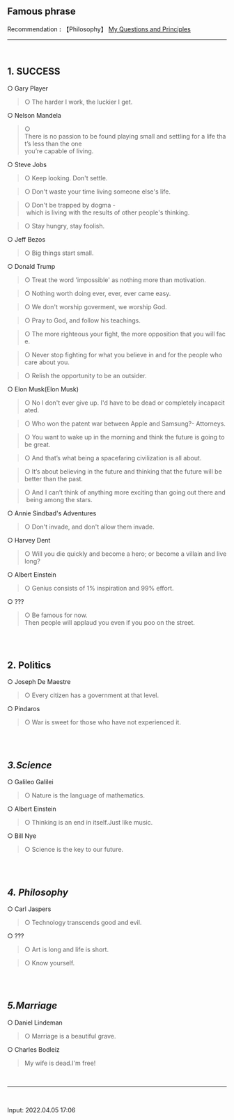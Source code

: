## **Famous phrase**

Recommendation **:** 【Philosophy】 [My Questions and Principles](https://jb243.github.io/0482-01-01-0482.html)

---

<br>

## **1. SUCCESS**

○ Gary Player 

> ○ The harder I work, the luckier I get.  

○ Nelson Mandela  

> ○ There is no passion to be found playing small and settling for a life that’s less than the one  
you’re capable of living.  

○ Steve Jobs  

> ○ Keep looking. Don't settle.  

> ○ Don't waste your time living someone else's life.  

> ○ Don't be trapped by dogma - which is living with the results of other people's thinking.  

> ○ Stay hungry, stay foolish.  

○ Jeff Bezos  

> ○ Big things start small.  

○ Donald Trump  

> ○ Treat the word 'impossible' as nothing more than motivation.  

> ○ Nothing worth doing ever, ever, ever came easy.  

> ○ We don't worship goverment, we worship God.  

> ○ Pray to God, and follow his teachings.  

> ○ The more righteous your fight, the more opposition that you will face.  

> ○ Never stop fighting for what you believe in and for the people who care about you.  

> ○ Relish the opportunity to be an outsider.  

○ Elon Musk(Elon Musk)  

> ○ No I don't ever give up. I'd have to be dead or completely incapacitated.  

> ○ Who won the patent war between Apple and Samsung?- Attorneys.  

> ○ You want to wake up in the morning and think the future is going to be great.  

> ○ And that’s what being a spacefaring civilization is all about.  

> ○ It’s about believing in the future and thinking that the future will be better than the past.  

> ○ And I can’t think of anything more exciting than going out there and being among the stars.  

○ Annie Sindbad's Adventures 

> ○ Don't invade, and don't allow them invade.  

○ Harvey Dent 

> ○ Will you die quickly and become a hero; or become a villain and live long?  

○ Albert Einstein

> ○ Genius consists of 1% inspiration and 99% effort.  

○ ???

> ○ Be famous for now. Then people will applaud you even if you poo on the street.  

<br>
<br>

## **2. Politics**

○ Joseph De Maestre

> ○ Every citizen has a government at that level.

○ Pindaros 

> ○ War is sweet for those who have not experienced it.  

<br>
<br>
  
## *3.Science*

○ Galileo Galilei 

> ○ Nature is the language of mathematics.  

○ Albert Einstein

> ○ Thinking is an end in itself.Just like music.  

○ Bill Nye 

> ○ Science is the key to our future.  

<br>
<br>

## *4. Philosophy*

○ Carl Jaspers

> ○ Technology transcends good and evil.  

○ ???

> ○ Art is long and life is short.  

> ○ Know yourself.  

<br>
<br>

## *5.Marriage*

○ Daniel Lindeman

> ○ Marriage is a beautiful grave.

○ Charles Bodleiz

> My wife is dead.I'm free!

<br>

---

<br>

Input: 2022.04.05 17:06
